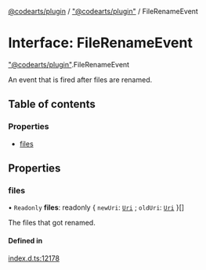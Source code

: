 [@codearts/plugin](../README.md) / ["@codearts/plugin"](../modules/_codearts_plugin_.md) / FileRenameEvent

# Interface: FileRenameEvent

["@codearts/plugin"](../modules/_codearts_plugin_.md).FileRenameEvent

An event that is fired after files are renamed.

## Table of contents

### Properties

- [files](codearts_plugin_.FileRenameEvent.md#files)

## Properties

### files

• `Readonly` **files**: readonly { `newUri`: [`Uri`](../classes/codearts_plugin_.Uri.md) ; `oldUri`: [`Uri`](../classes/codearts_plugin_.Uri.md)  }[]

The files that got renamed.

#### Defined in

[index.d.ts:12178](https://github.com/shuyaqian/cloudide-plugin-api/blob/3fbdd11/index.d.ts#L12178)

